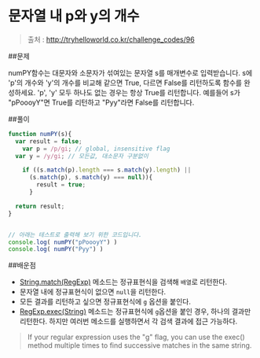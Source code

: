 # 문자열 내 p와 y의 개수

>출처 : http://tryhelloworld.co.kr/challenge_codes/96

##문제

numPY함수는 대문자와 소문자가 섞여있는 문자열 s를 매개변수로 입력받습니다.
s에 'p'의 개수와 'y'의 개수를 비교해 같으면 True, 다르면 False를 리턴하도록 함수를 완성하세요. 'p', 'y' 모두 하나도 없는 경우는 항상 True를 리턴합니다.
예를들어 s가 "pPoooyY"면 True를 리턴하고 "Pyy"라면 False를 리턴합니다.

##풀이

```javascript
function numPY(s){
  var result = false;
 	var p = /p/gi; // global, insensitive flag
  var y = /y/gi; // 모든값, 대소문자 구분없이

	if ((s.match(p).length === s.match(y).length) ||
      (s.match(p), s.match(y) === null)){
      	result = true;
      }

  return result;
}


// 아래는 테스트로 출력해 보기 위한 코드입니다.
console.log( numPY("pPoooyY") )
console.log( numPY("Pyy") )
```

##배운점

- [String.match(RegExp)](https://developer.mozilla.org/ko/docs/Web/JavaScript/Reference/Global_Objects/String/match) 메소드는 정규표현식을 검색해 `배열`로 리턴한다.
- 문자열 내에 정규표현식이 없으면 `null`을 리턴한다.
- 모든 결과를 리턴하고 싶으면 정규표현식에 `g` 옵션을 붙인다.
- [RegExp.exec(String)](https://developer.mozilla.org/en-US/docs/Web/JavaScript/Reference/Global_Objects/RegExp/exec) 메소드는 정규표현식에 `g`옵션을 붙인 경우, 하나의 결과만 리턴한다. 하지만 여러번 메소드를 실행하면서 각 검색 결과에 접근 가능하다.
>If your regular expression uses the "g" flag, you can use the exec() method multiple times to find successive matches in the same string.
